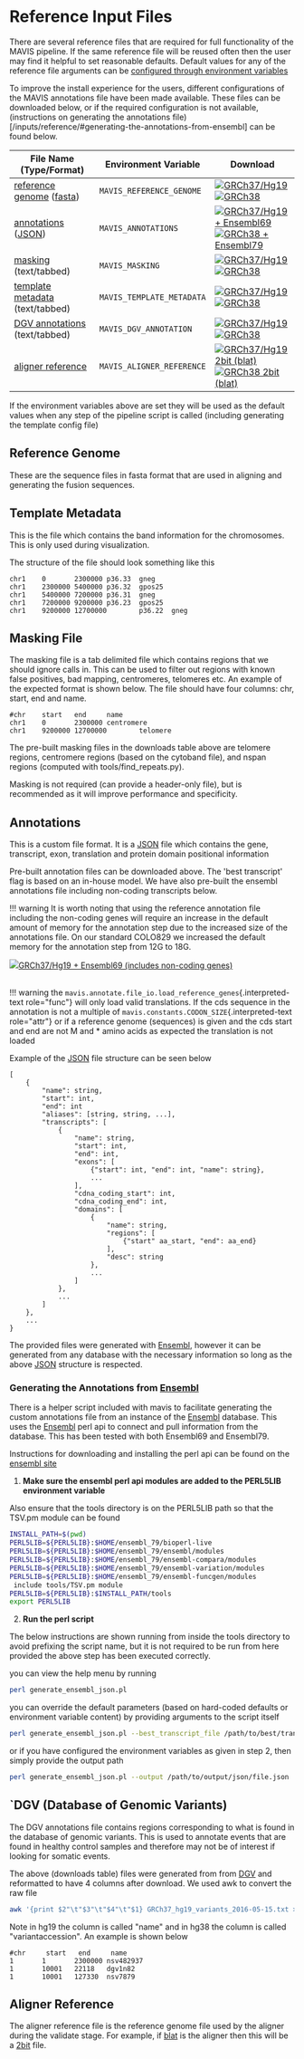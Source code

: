 # Reference Input Files

There are several reference files that are required for full
functionality of the MAVIS pipeline. If the same reference file will be
reused often then the user may find it helpful to set reasonable
defaults. Default values for any of the reference file arguments can be
[configured through environment variables](../configuration/settings/#environment-variables)

To improve the install experience for the users, different
configurations of the MAVIS annotations file have been made available.
These files can be downloaded below, or if the required configuration is
not available,
(instructions on generating the annotations file)[/inputs/reference/#generating-the-annotations-from-ensembl] can be found below.

| File Name (Type/Format)                                                              | Environment Variable      | Download                                                                                                                                                                                                                                                                                                                                                                                                       |
| ------------------------------------------------------------------------------------ | ------------------------- | -------------------------------------------------------------------------------------------------------------------------------------------------------------------------------------------------------------------------------------------------------------------------------------------------------------------------------------------------------------------------------------------------------------- |
| [reference genome](../inputs/reference/#reference-genome) ([fasta](../glossary/#fasta))  | `MAVIS_REFERENCE_GENOME`  | <a class='download-button btn btn-neutral' href='http://hgdownload.cse.ucsc.edu/goldenPath/hg19/bigZips/chromFa.tar.gz' download> <img src='images/Ic_cloud_download_48px.svg'>GRCh37/Hg19</a><br><a class='download-button btn btn-neutral' href='http://hgdownload.cse.ucsc.edu/goldenPath/hg38/bigZips/hg38.fa.gz' download><img src='images/Ic_cloud_download_48px.svg'>GRCh38</a>                         |
| [annotations](../inputs/reference/#annotations) ([JSON](../glossary/#JSON))              | `MAVIS_ANNOTATIONS`       | <a class='download-button btn btn-neutral' href='http://www.bcgsc.ca/downloads/mavis/ensembl69_hg19_annotations.json' download> <img src='images/Ic_cloud_download_48px.svg'>GRCh37/Hg19 + Ensembl69</a><br><a class='download-button btn btn-neutral' href='http://www.bcgsc.ca/downloads/mavis/ensembl79_hg38_annotations.json' download><img src='images/Ic_cloud_download_48px.svg'>GRCh38 + Ensembl79</a> |
| [masking](../inputs/reference/#masking-file) (text/tabbed)                             | `MAVIS_MASKING`           | <a class='download-button btn btn-neutral' href='http://www.bcgsc.ca/downloads/mavis/hg19_masking.tab' download><img src='images/Ic_cloud_download_48px.svg'>GRCh37/Hg19</a><br><a class='download-button btn btn-neutral' href='http://www.bcgsc.ca/downloads/mavis/GRCh38_masking.tab' download><img src='images/Ic_cloud_download_48px.svg'>GRCh38</a>                                                      |
| [template metadata](../inputs/reference/#template-metadata) (text/tabbed)              | `MAVIS_TEMPLATE_METADATA` | <a class='download-button btn btn-neutral' href='http://hgdownload.cse.ucsc.edu/goldenPath/hg19/database/cytoBand.txt.gz' download><img src='images/Ic_cloud_download_48px.svg'>GRCh37/Hg19</a><br><a class='download-button btn btn-neutral' href='http://hgdownload.cse.ucsc.edu/goldenPath/hg38/database/cytoBand.txt.gz' download><img src='images/Ic_cloud_download_48px.svg'>GRCh38</a>                  |
| [DGV annotations](../inputs/reference/#dgv-database-of-genomic-variants) (text/tabbed) | `MAVIS_DGV_ANNOTATION`    | <a class='download-button btn btn-neutral' href='http://www.bcgsc.ca/downloads/mavis/dgv_hg19_variants.tab' download><img src='images/Ic_cloud_download_48px.svg'>GRCh37/Hg19</a><br><a class='download-button btn btn-neutral' href='http://www.bcgsc.ca/downloads/mavis/dgv_hg38_variants.tab' download><img src='images/Ic_cloud_download_48px.svg'>GRCh38</a>                                              |
| [aligner reference](../inputs/reference/#aligner-reference)                            | `MAVIS_ALIGNER_REFERENCE` | <a class='download-button btn btn-neutral' href='http://hgdownload.cse.ucsc.edu/goldenPath/hg19/bigZips/hg19.2bit' download><img src='images/Ic_cloud_download_48px.svg'>GRCh37/Hg19 2bit (blat)</a><br><a class='download-button btn btn-neutral' href='http://hgdownload.cse.ucsc.edu/goldenPath/hg38/bigZips/hg38.2bit' download><img src='images/Ic_cloud_download_48px.svg'>GRCh38 2bit (blat)</a>        |


If the environment variables above are set they will be used as the
default values when any step of the pipeline script is called (including
generating the template config file)

## Reference Genome

These are the sequence files in fasta format that are used in aligning
and generating the fusion sequences.

## Template Metadata

This is the file which contains the band information for the
chromosomes. This is only used during visualization.

The structure of the file should look something like this

    chr1    0       2300000 p36.33  gneg
    chr1    2300000 5400000 p36.32  gpos25
    chr1    5400000 7200000 p36.31  gneg
    chr1    7200000 9200000 p36.23  gpos25
    chr1    9200000 12700000        p36.22  gneg

## Masking File

The masking file is a tab delimited file which contains regions that we
should ignore calls in. This can be used to filter out regions with
known false positives, bad mapping, centromeres, telomeres etc. An
example of the expected format is shown below. The file should have four
columns: chr, start, end and name.

    #chr    start   end     name
    chr1    0       2300000 centromere
    chr1    9200000 12700000        telomere

The pre-built masking files in the downloads table above are telomere
regions, centromere regions (based on the cytoband file), and nspan
regions (computed with tools/find\_repeats.py).

Masking is not required (can provide a header-only file), but is
recommended as it will improve performance and specificity.

## Annotations

This is a custom file format. It is a [JSON](../glossary/#JSON) file which contains the gene, transcript, exon, translation
and protein domain positional information

Pre-built annotation files can be downloaded above. The \'best
transcript\' flag is based on an in-house model. We have also pre-built
the ensembl annotations file including non-coding transcripts below.

!!! warning
    It is worth noting that using the reference annotation file including
    the non-coding genes will require an increase in the default amount of
    memory for the annotation step due to the increased size of the
    annotations file. On our standard COLO829 we increased the default
    memory for the annotation step from 12G to 18G.

<a class='download-button btn btn-neutral' href='http://www.bcgsc.ca/downloads/mavis/ensembl69_hg19_annotations_with_ncrna.json' download>
    <img src='./images/Ic_cloud_download_48px.svg'>GRCh37/Hg19 + Ensembl69 (includes non-coding genes)
</a><br><br>

!!! warning
    the `mavis.annotate.file_io.load_reference_genes`{.interpreted-text
    role="func"} will only load valid translations. If the cds sequence in
    the annotation is not a multiple of
    `mavis.constants.CODON_SIZE`{.interpreted-text role="attr"} or if a
    reference genome (sequences) is given and the cds start and end are not
    M and \* amino acids as expected the translation is not loaded

Example of the [JSON](../glossary/#JSON) file structure can
be seen below

```text
[
    {
        "name": string,
        "start": int,
        "end": int
        "aliases": [string, string, ...],
        "transcripts": [
            {
                "name": string,
                "start": int,
                "end": int,
                "exons": [
                    {"start": int, "end": int, "name": string},
                    ...
                ],
                "cdna_coding_start": int,
                "cdna_coding_end": int,
                "domains": [
                    {
                        "name": string,
                        "regions": [
                            {"start" aa_start, "end": aa_end}
                        ],
                        "desc": string
                    },
                    ...
                ]
            },
            ...
        ]
    },
    ...
}
```

The provided files were generated with
[Ensembl](../background/citations/#yates-2016), however it can be
generated from any database with the necessary information so long as
the above [JSON](../glossary/#JSON) structure is respected.

### Generating the Annotations from [Ensembl](../background/citations/#yates-2016)

There is a helper script included with mavis to facilitate generating
the custom annotations file from an instance of the
[Ensembl](../background/citations/#yates-2016) database. This uses
the [Ensembl](../background/citations/#yates-2016) perl api to
connect and pull information from the database. This has been tested
with both Ensembl69 and Ensembl79.

Instructions for downloading and installing the perl api can be found on
the [ensembl
site](http://www.ensembl.org/info/docs/api/api_installation.html)

1.  **Make sure the ensembl perl api modules are added to the PERL5LIB
    environment variable**

Also ensure that the tools directory is on the PERL5LIB path so that the
TSV.pm module can be found

```bash
INSTALL_PATH=$(pwd)
PERL5LIB=${PERL5LIB}:$HOME/ensembl_79/bioperl-live
PERL5LIB=${PERL5LIB}:$HOME/ensembl_79/ensembl/modules
PERL5LIB=${PERL5LIB}:$HOME/ensembl_79/ensembl-compara/modules
PERL5LIB=${PERL5LIB}:$HOME/ensembl_79/ensembl-variation/modules
PERL5LIB=${PERL5LIB}:$HOME/ensembl_79/ensembl-funcgen/modules
 include tools/TSV.pm module
PERL5LIB=${PERL5LIB}:$INSTALL_PATH/tools
export PERL5LIB
```

2.  **Run the perl script**

The below instructions are shown running from inside the tools directory
to avoid prefixing the script name, but it is not required to be run
from here provided the above step has been executed correctly.

you can view the help menu by running

```bash
perl generate_ensembl_json.pl
```

you can override the default parameters (based on hard-coded defaults or
environment variable content) by providing arguments to the script
itself

```bash
perl generate_ensembl_json.pl --best_transcript_file /path/to/best/transcripts/file --output /path/to/output/json/file.json
```

or if you have configured the environment variables as given in step 2,
then simply provide the output path

```bash
perl generate_ensembl_json.pl --output /path/to/output/json/file.json
```

## `DGV (Database of Genomic Variants)

The DGV annotations file contains regions corresponding to what is found
in the database of genomic variants. This is used to annotate events
that are found in healthy control samples and therefore may not be of
interest if looking for somatic events.

The above (downloads table) files were generated from from
[DGV](http://dgv.tcag.ca/dgv/app/download) and reformatted to have 4
columns after download. We used awk to convert the raw file

```bash
awk '{print $2"\t"$3"\t"$4"\t"$1} GRCh37_hg19_variants_2016-05-15.txt > dgv_hg19_variants.tab
```

Note in hg19 the column is called \"name\" and in hg38 the column is
called \"variantaccession\". An example is shown below

    #chr     start   end     name
    1       1       2300000 nsv482937
    1       10001   22118   dgv1n82
    1       10001   127330  nsv7879

## Aligner Reference

The aligner reference file is the reference genome file used by the
aligner during the validate stage. For example, if
[blat](../glossary#blat) is the aligner then this will be a
[2bit](../glossary#2bit) file.
